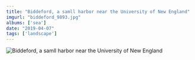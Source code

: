 ```yaml
---
title: "Biddeford, a samll harbor near the University of New England"
imgurl: "biddeford_9893.jpg"
albums: ['sea']
date: "2019-04-07"
tags: ['landscape']
---
```

![Biddeford, a samll harbor near the University of New England](https://apfbvvpren.cloudimg.io/width/cdn/n/n/https://raw.githubusercontent.com/wpix/solid-pipix/master/photos/biddeford_9893.jpg)